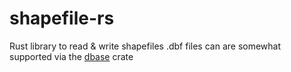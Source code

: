 # shapefile-rs
Rust library to read & write shapefiles
.dbf files can are somewhat supported via the [dbase](https://crates.io/crates/dbase) crate


